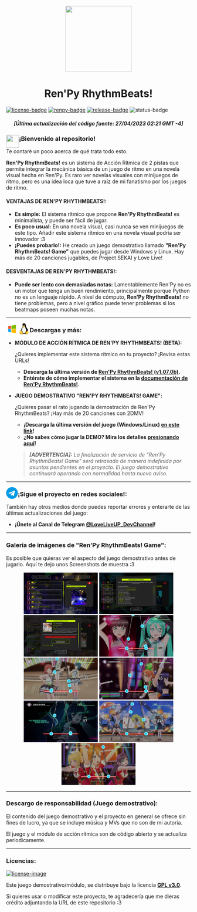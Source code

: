 <!-- Links de utilidad pública --->
[license]: https://www.gnu.org/licenses/gpl-3.0
[renpy]: https://renpy.org/
[game-release]: https://github.com/CharlieFuu69/RenPy_RhythmBeats/releases/latest
[module-release]: https://github.com/CharlieFuu69/RenPy_RhythmBeats/releases/tag/v1.07.0b_module
[rbs-documentation]: https://github.com/CharlieFuu69/RenPy_RhythmBeats/wiki
[rbs-game-faq]: https://github.com/CharlieFuu69/RenPy_RhythmBeats/wiki/FAQ

<!-- Badges del README --->
[renpy-badge]: https://img.shields.io/badge/Ren'Py-v7.4.11-red?style=for-the-badge&logo=python
[license-badge]: https://img.shields.io/badge/License-GPLv3-blue.svg?style=for-the-badge&logo=creativecommons
[license-image]: https://www.gnu.org/graphics/gplv3-with-text-136x68.png
[status-badge]: https://img.shields.io/badge/Status-Beta-000077?style=for-the-badge
[release-badge]: https://img.shields.io/github/v/release/CharlieFuu69/RenPy_RhythmBeats?style=for-the-badge&logo=github

<p align="center">
  <img width="180" height="180" src="https://user-images.githubusercontent.com/77955772/235035814-790e9d30-7aa3-41f5-b5ad-4b112cf89716.png">
</p>

<h1 align = "center"> Ren'Py RhythmBeats! </h1>

[![license-badge]][license] [![renpy-badge]][renpy] [![release-badge]][game-release] ![status-badge]

<h5 align = "center">
    <i>[Última actualización del código fuente: 27/04/2023 02:21 GMT -4]</i>
</h5>

<p>
  <img align="left" width="35" height="35" src="https://user-images.githubusercontent.com/77955772/195962734-6a3e86be-c5c5-475f-8980-815819b07dfa.png"/>
  <h3> ¡Bienvenido al repositorio! </h3>
</p>

Te contaré un poco acerca de qué trata todo esto.

**Ren'Py RhythmBeats!** es un sistema de Acción Rítmica de 2 pistas que permite integrar la mecánica básica de un juego de ritmo en una novela visual hecha en Ren'Py. Es raro ver novelas visuales con minijuegos de ritmo, pero es una idea loca que tuve a raíz de mi fanatismo por los juegos de ritmo.

#### VENTAJAS DE REN'PY RHYTHMBEATS!:

* **Es simple:** El sistema rítmico que propone **Ren'Py RhythmBeats!** es minimalista, y puede ser fácil de jugar.
* **Es poco usual:** En una novela visual, casi nunca se ven minijuegos de este tipo. Añadir este sistema rítmico en una novela visual podría ser innovador :3
* **¡Puedes probarlo!:** He creado un juego demostrativo llamado **"Ren'Py RhythmBeats! Game"** que puedes jugar desde Windows y Linux. Hay más de 20 canciones jugables, de Project SEKAI y Love Live!

#### DESVENTAJAS DE REN'PY RHYTHMBEATS!:

* **Puede ser lento con demasiadas notas:**
  Lamentablemente Ren'Py no es un motor que tenga un buen rendimiento, principalmente porque Python no es un lenguaje rápido. A nivel de cómputo, **Ren'Py RhythmBeats!** no tiene problemas, pero a nivel gráfico puede tener problemas si los beatmaps poseen muchas notas.

---

<p align="left">
  <img align="left" width="32" height="32" src="icons/windows.png"/>
  <img align="left" width="32" height="32" src="icons/linux.png"/>
  <h3> Descargas y más: </h3>
</p>

* **MÓDULO DE ACCIÓN RÍTMICA DE REN'PY RHYTHMBEATS! (BETA):**

  ¿Quieres implementar este sistema rítmico en tu proyecto? ¡Revisa estas URLs!
  
  * **Descarga la última versión de [Ren'Py RhythmBeats! (v1.07.0b)][module-release].**
  * **Entérate de cómo implementar el sistema en la [documentación de Ren'Py RhythmBeats!][rbs-documentation].**
  
* **JUEGO DEMOSTRATIVO "REN'PY RHYTHMBEATS! GAME":**
  
  ¿Quieres pasar el rato jugando la demostración de Ren'Py RhythmBeats? ¡Hay más de 20 canciones con 2DMV!
  
  * **¡Descarga la última versión del juego (Windows/Linux) [en este link][game-release]!**
  * **¿No sabes cómo jugar la DEMO? Mira los detalles [presionando aquí][rbs-game-faq]!**

 
  > _**[ADVERTENCIA]:** La finalización de servicio de "Ren'Py RhythmBeats! Game" será retrasado de manera indefinida por asuntos pendientes en el proyecto. El juego demostrativo continuará operando con normalidad hasta nuevo aviso._
  
---

<p align="left">
  <img align="left" width="32" height="32" src="icons/telegram.png"/>
  <h3> ¡Sigue el proyecto en redes sociales!: </h3>
</p>

También hay otros medios donde puedes reportar errores y enterarte de las últimas actualizaciones del juego:

* **¡Únete al Canal de Telegram [@LoveLiveUP_DevChannel](https://t.me/LoveLiveUP_DevChannel)!**

---
### Galería de imágenes de "Ren'Py RhythmBeats! Game":

Es posible que quieras ver el aspecto del juego demostrativo antes de jugarlo. Aquí te dejo unos Screenshots de muestra :3

<p align="center">
  <img width="40%" height="40%" src="src/screenshots/Screenshot_0001.png"/>
  <img width="40%" height="40%" src="src/screenshots/Screenshot_0002.png"/>
  <br>
  <img width="40%" height="40%" src="src/screenshots/Screenshot_0003.png"/>
  <img width="40%" height="40%" src="src/screenshots/Screenshot_0004.png"/>
  <br>
  <img width="40%" height="40%" src="src/screenshots/Screenshot_0005.png"/>
  <img width="40%" height="40%" src="src/screenshots/Screenshot_0006.png"/>
  <br>
  <img width="40%" height="40%" src="src/screenshots/Screenshot_0007.png"/>
  <img width="40%" height="40%" src="src/screenshots/Screenshot_0008.png"/>
  <br>
  <img width="40%" height="40%" src="src/screenshots/Screenshot_0009.png"/>
  
</p>

---
### Descargo de responsabilidad (Juego demostrativo):

El contenido del juego demostrativo y el proyecto en general se ofrece sin fines de lucro, ya que se incluye música y MVs que no son de mi autoría.

El juego y el módulo de acción rítmica son de código abierto y se actualiza periodicamente.

---
### Licencias:
[![license-image]][license]

Este juego demostrativo/módulo, se distribuye bajo la licencia **[GPL v3.0](https://www.gnu.org/licenses/gpl-3.0)**.

Si quieres usar o modificar este proyecto, te agradecería que me dieras crédito adjuntando la URL de este repositorio :3

